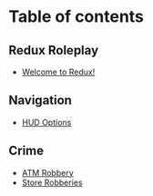 # Table of contents

## Redux Roleplay

* [Welcome to Redux!](README.md)

## Navigation

* [HUD Options](navigation/hud.md)

## Crime

* [ATM Robbery](crime/atmrobbery.md)
* [Store Robberies](crime/storerobbery.md)